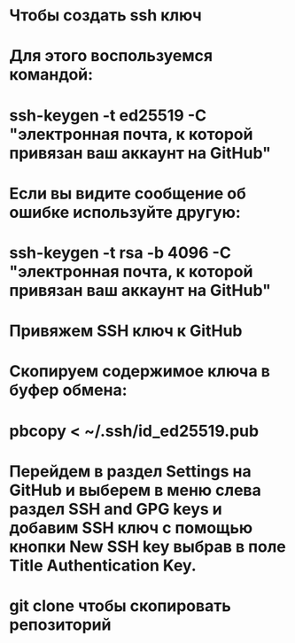 # Чтобы создать ssh ключ 
 
# Для этого воспользуемся командой:

# ssh-keygen -t ed25519 -C "электронная почта, к которой привязан ваш аккаунт на GitHub"
# Если вы видите сообщение об ошибке используйте другую:

# ssh-keygen -t rsa -b 4096 -C "электронная почта, к которой привязан ваш аккаунт на GitHub"


# Привяжем SSH ключ к GitHub
# Скопируем содержимое ключа в буфер обмена:
# pbcopy < ~/.ssh/id_ed25519.pub
# Перейдем в раздел Settings на GitHub и выберем в меню слева раздел SSH and GPG keys и добавим SSH ключ с помощью кнопки New SSH key выбрав в поле Title Authentication Key.


# git clone чтобы скопировать репозиторий







